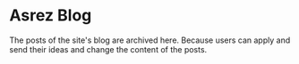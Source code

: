 # Asrez Blog

The posts of the site's blog are archived here.
Because users can apply and send their ideas and change the content of the posts.
